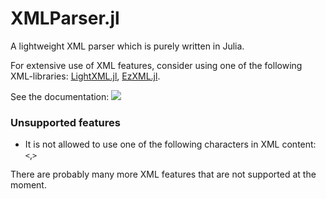 # XMLParser.jl
A lightweight XML parser which is purely written in Julia.

For extensive use of XML features, consider using one of the following XML-libraries: [LightXML.jl](https://github.com/JuliaIO/LightXML.jl), [EzXML.jl](https://github.com/JuliaIO/EzXML.jl).

See the documentation: [![][docs-dev-img]][docs-dev-url]

### Unsupported features

* It is not allowed to use one of the following characters in XML content: `<`,`>`

There are probably many more XML features that are not supported at the moment.



[docs-dev-img]: https://img.shields.io/badge/docs-dev-blue.svg
[docs-dev-url]: https://baxmittens.github.io/XMLParser.jl/dev/
